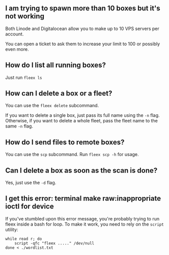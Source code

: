 ## I am trying to spawn more than 10 boxes but it's not working

Both Linode and Digitalocean allow you to make up to 10 VPS servers per account.

You can open a ticket to ask them to increase your limit to 100 or possibly even more.

## How do I list all running boxes?

Just run `fleex ls`

## How can I delete a box or a fleet?

You can use the `fleex delete` subcommand.

If you want to delete a single box, just pass its full name using the `-n` flag.
Otherwise, if you want to delete a whole fleet, pass the fleet name to the same `-n` flag.

## How do I send files to remote boxes?

You can use the `scp` subcommand. Run `fleex scp -h` for usage.

## Can I delete a box as soon as the scan is done?

Yes, just use the `-d` flag.

## I get this error: terminal make raw:inappropriate ioctl for device

If you've stumbled upon this error message, you're probably trying to run fleex inside a bash for loop.
To make it work, you need to rely on the `script` utility:

```
while read r; do
    script -qfc "fleex ....." /dev/null
done < ./wordlist.txt
```